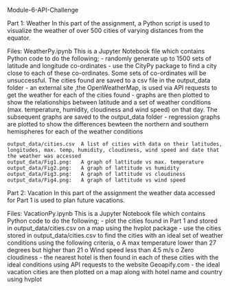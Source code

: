Module-6-API-Challenge

Part 1: Weather
In this part of the assignment, a Python script is used to visualize the weather of over 500 cities of varying distances from the equator. 

Files:
    WeatherPy.ipynb
        This is a Jupyter Notebook file which contains Python code to do the following;
            - randomly generate up to 1500 sets of latitude and longitude co-ordinates
            - use the CityPy package to find a city close to each of these co-ordinates. Some sets of co-ordinates will be unsuccessful. The cities found are saved to a csv file in the          output_data folder
            - an external site ,the OpenWeatherMap, is used via API requests to get the weather for each of the cities found
            - graphs are then plotted to show the relationships between latitude and a set of weather conditions (max. temperature, humidity, cloudiness and wind speed) on that day. The subsequent graphs are saved to the output_data folder
            - regression graphs are plotted to show the differences bewteen the northern and southern hemispheres for each of the weather conditions

    output_data/cities.csv  A list of cities with data on their latitudes, longitudes, max. temp, humidity, cloudiness, wind speed and date that the weather was accessed
    output_data/Fig1.png:   A graph of lattitude vs max. temperature
    output_data/Fig2.png:   A graph of lattitude vs humidity
    output_data/Fig3.png:   A graph of lattitude vs cloudiness
    output_data/Fig4.png:   A graph of lattitude vs wind speed

Part 2: Vacation
In this part of the assignment the weather data accessed for Part 1 is used to plan future vacations. 

Files:
    VacationPy.ipynb
         This is a Jupyter Notebook file which contains Python code to do the following;
            - plot the cities found in Part 1 and stored in output_data/cities.csv on a map using the hvplot package
            - use the cities stored in output_data/cities.csv to find the cities with an ideal set of weather conditions using the following criteria,
                o	A max temperature lower than 27 degrees but higher than 21
                o	Wind speed less than 4.5 m/s
                o	Zero cloudiness
            - the nearest hotel is then found in each of these cities with the ideal conditions using API requests to the website Geoapify.com
            - the ideal vacation cities are then plotted on a map along with hotel name and country using hvplot
